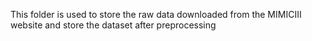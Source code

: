 This folder is used to store the raw data downloaded from the MIMICIII website and store the dataset after preprocessing
